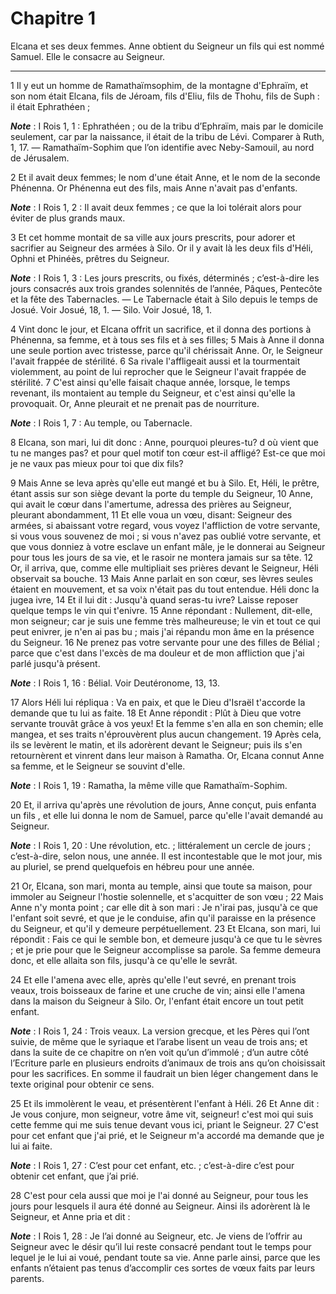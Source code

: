 # Chapitre 1

Elcana et ses deux femmes.
Anne obtient du Seigneur un fils qui est nommé Samuel.
Elle le consacre au Seigneur.

***

1 Il y eut un homme de Ramathaïmsophim, de la montagne d'Ephraïm, et son nom était Elcana, fils de Jéroam, fils d'Eliu, fils de Thohu, fils de Suph : il était Ephrathéen ;

***Note*** :  I Rois 1, 1 : Ephrathéen ; ou de la tribu d’Ephraïm, mais par le domicile seulement, car par la naissance, il était de la tribu de Lévi. Comparer à Ruth, 1, 17. ― Ramathaïm-Sophim que l’on identifie avec Neby-Samouil, au nord de Jérusalem.

2 Et il avait deux femmes; le nom d'une était Anne, et le nom de la seconde Phénenna. Or Phénenna eut des fils, mais Anne n'avait pas d'enfants.

***Note*** :  I Rois 1, 2 : Il avait deux femmes ; ce que la loi tolérait alors pour éviter de plus grands maux.

3 Et cet homme montait de sa ville aux jours prescrits, pour adorer et sacrifier au Seigneur des armées à Silo. Or il y avait là les deux fils d'Héli, Ophni et Phinéès, prêtres du Seigneur.

***Note*** :  I Rois 1, 3 : Les jours prescrits, ou fixés, déterminés ; c’est-à-dire les jours consacrés aux trois grandes solennités de l’année, Pâques, Pentecôte et la fête des Tabernacles. ― Le Tabernacle était à Silo depuis le temps de Josué. Voir Josué, 18, 1. ― Silo. Voir Josué, 18, 1.

4 Vint donc le jour, et Elcana offrit un sacrifice, et il donna des portions à Phénenna, sa femme, et à tous ses fils et à ses filles; 5 Mais à Anne il donna une seule portion avec tristesse, parce qu'il chérissait Anne. Or, le Seigneur l'avait frappée de stérilité. 6 Sa rivale l'affligeait aussi et la tourmentait violemment, au point de lui reprocher que le Seigneur l'avait frappée de stérilité. 7 C'est ainsi qu'elle faisait chaque année, lorsque, le temps revenant, ils montaient au temple du Seigneur, et c'est ainsi qu'elle la provoquait. Or, Anne pleurait et ne prenait pas de nourriture.

***Note*** :  I Rois 1, 7 : Au temple, ou Tabernacle.

8 Elcana, son mari, lui dit donc : Anne, pourquoi pleures-tu? d où vient que tu ne manges pas? et pour quel motif ton cœur est-il affligé? Est-ce que moi je ne vaux pas mieux pour toi que dix fils?


9 Mais Anne se leva après qu'elle eut mangé et bu à Silo. Et, Héli, le prêtre, étant assis sur son siège devant la porte du temple du Seigneur, 10 Anne, qui avait le cœur dans l'amertume, adressa des prières au Seigneur, pleurant abondamment, 11 Et elle voua un vœu, disant: Seigneur des armées, si abaissant votre regard, vous voyez l'affliction de votre servante, si vous vous souvenez de moi ; si vous n'avez pas oublié votre servante, et que vous donniez à votre esclave un enfant mâle, je le donnerai au Seigneur pour tous les jours de sa vie, et le rasoir ne montera jamais sur sa tête. 12 Or, il arriva, que, comme elle multipliait ses prières devant le Seigneur, Héli observait sa bouche. 13 Mais Anne parlait en son cœur, ses lèvres seules étaient en mouvement, et sa voix n'était pas du tout entendue. Héli donc la jugea ivre, 14 Et il lui dit : Jusqu'à quand seras-tu ivre? Laisse reposer quelque temps le vin qui t'enivre. 15 Anne répondant : Nullement, dit-elle, mon seigneur; car je suis une femme très malheureuse;
le vin et tout ce qui peut enivrer, je n'en ai pas bu ; mais j'ai répandu mon âme en la présence du Seigneur. 16 Ne prenez pas votre servante pour une des filles de Bélial ; parce que c'est dans l'excès de ma douleur et de mon affliction que j'ai parlé jusqu'à présent.

***Note*** :  I Rois 1, 16 : Bélial. Voir Deutéronome, 13, 13.

17 Alors Héli lui répliqua : Va en paix, et que le Dieu d'Israël t'accorde la demande que tu lui as faite. 18 Et Anne répondit : Plût à Dieu que votre servante trouvât grâce à vos yeux! Et la femme s'en alla en son chemin; elle mangea, et ses traits n'éprouvèrent plus aucun changement. 19 Après cela, ils se levèrent le matin, et ils adorèrent devant le Seigneur; puis ils s'en retournèrent et vinrent dans leur maison à Ramatha. Or, Elcana connut Anne sa femme, et le Seigneur se souvint d'elle.

***Note*** :  I Rois 1, 19 : Ramatha, la même ville que Ramathaïm-Sophim.

20 Et, il arriva qu'après une révolution de jours, Anne conçut, puis enfanta un fils , et elle lui donna le nom de Samuel, parce qu'elle l'avait demandé au Seigneur.

***Note*** :  I Rois 1, 20 : Une révolution, etc. ; littéralement un cercle de jours ; c’est-à-dire, selon nous, une année. Il est incontestable que le mot jour, mis au pluriel, se prend quelquefois en hébreu pour une année.


21 Or, Elcana, son mari, monta au temple, ainsi que toute sa maison, pour immoler au Seigneur l'hostie solennelle, et s'acquitter de son vœu ; 22 Mais Anne n'y monta point ; car elle dit à son mari : Je n'irai pas, jusqu'à ce que l'enfant soit sevré, et que je le conduise, afin qu'il paraisse en la présence du Seigneur, et qu'il y demeure perpétuellement. 23 Et Elcana, son mari, lui répondit : Fais ce qui le semble bon, et demeure jusqu'à ce que tu le sèvres ; et je prie pour que le Seigneur accomplisse sa parole. Sa femme demeura donc, et elle allaita son fils, jusqu'à ce qu'elle le sevrât.


24 Et elle l'amena avec elle, après qu'elle l'eut sevré, en prenant trois veaux, trois boisseaux de farine et une cruche de vin; ainsi elle l'amena dans la maison du Seigneur à Silo. Or, l'enfant était encore un tout petit enfant.

***Note*** :  I Rois 1, 24 : Trois veaux. La version grecque, et les Pères qui l’ont suivie, de même que le syriaque et l’arabe lisent un veau de trois ans; et dans la suite de ce chapitre on n’en voit qu’un d’immolé ; d’un autre côté l’Ecriture parle en plusieurs endroits d’animaux de trois ans qu’on choisissait pour les sacrifices. En somme il faudrait un bien léger changement dans le texte original pour obtenir ce sens.

25 Et ils immolèrent le veau, et présentèrent l'enfant à Héli. 26 Et Anne dit : Je vous conjure, mon seigneur, votre âme vit, seigneur! c'est moi qui suis cette femme qui me suis tenue devant vous ici, priant le Seigneur. 27 C'est pour cet enfant que j'ai prié, et le Seigneur m'a accordé ma demande que je lui ai faite.

***Note*** :  I Rois 1, 27 : C’est pour cet enfant, etc. ; c’est-à-dire c’est pour obtenir cet enfant, que j’ai prié.

28 C'est pour cela aussi que moi je l'ai donné au Seigneur, pour tous les jours pour lesquels il aura été donné au Seigneur. Ainsi ils adorèrent là le Seigneur, et Anne pria et dit :

***Note*** :  I Rois 1, 28 : Je l’ai donné au Seigneur, etc. Je viens de l’offrir au Seigneur avec le désir qu’il lui reste consacré pendant tout le temps pour lequel je le lui ai voué, pendant toute sa vie. Anne parle ainsi, parce que les enfants n’étaient pas tenus d’accomplir ces sortes de vœux faits par leurs parents.

